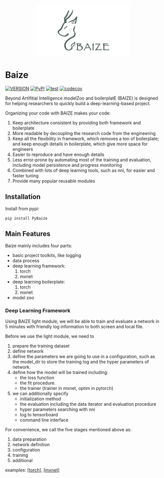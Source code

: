 <p align="center">
  <img width="300" src="docs/_static/Baize.png">
</p>

# Baize

[![VERSION](https://img.shields.io/pypi/pyversions/PyBaize)](https://pypi.python.org/pypi/PyBaize)
[![PyPI](https://img.shields.io/pypi/v/PyBaize.svg)](https://pypi.python.org/pypi/PyBaize)
[![test](https://github.com/tswsxk/Baize/actions/workflows/python-test.yml/badge.svg?branch=main)](https://github.com/tswsxk/Baize/actions/workflows/python-test.yml)
[![codecov](https://codecov.io/gh/tswsxk/Baize/branch/main/graph/badge.svg?token=O0MG80VK6U)](https://codecov.io/gh/tswsxk/Baize)

Beyond Artifitial Intelligence modelZoo and boilerplatE (BAIZE) is designed for helping researchers to quickly 
build a deep-learning-based project.

Organizing your code with BAIZE makes your code:

1. Keep architecture consistent by providing both framework and boilerplate 
2. More readable by decoupling the research code from the engineering
2. Keep all the flexibility in framework, which removes a ton of boilerplate; and keep enough details in boilerplate, which give more space for engineers
3. Easier to reproduce and have enough details 
4. Less error-prone by automating most of the training and evaluation, including model persistence and progress monitoring 
5. Combined with lots of deep learning tools, such as nni, for easier and faster tuning
6. Provide many popular reusable modules


## Installation

Install from pypi:
```
pip install PyBaize
```

## Main Features

Baize mainly includes four parts:
* basic project toolkits, like logging
* data process
* deep learning framework:
    1. torch
    2. mxnet
* deep learning boilerplate:
    1. torch
    2. mxnet
* model zoo

### Deep Learning Framework


Using BAIZE light module, we will be able to train and evaluate a network in 5 minutes with friendly log information to both screen and local file.

Before we use the light module, we need to
1. prepare the training dataset
2. define network
3. define the parameters we are going to use in a configuration, such as the model_dir to store the training log and the hyper parameters of network.
4. define how the model will be trained including:
    * the loss function
    * the fit procedure.
    * the trainer (trainer in mxnet, optim in pytorch)
5. we can additionally specify
    * initialization method
    * the evaluation including the data iterator and evaluation procedure
    * hyper parameters searching with nni
    * log to tensorboard
    * command line interface

For convenience, we call the five stages mentioned above as:
1. data preparation
2. network definition
3. configuration
4. training
5. additional

examples: [[torch]](examples/lm_torch.ipynb), [[mxnet]](TBA)